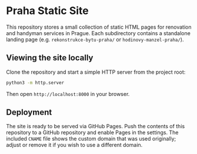 # Praha Static Site

This repository stores a small collection of static HTML pages for renovation
and handyman services in Prague. Each subdirectory contains a standalone
landing page (e.g. `rekonstrukce-bytu-praha/` or `hodinovy-manzel-praha/`).

## Viewing the site locally

Clone the repository and start a simple HTTP server from the project root:

```bash
python3 -m http.server
```

Then open `http://localhost:8000` in your browser.

## Deployment

The site is ready to be served via GitHub Pages. Push the contents of this
repository to a GitHub repository and enable Pages in the settings. The
included `CNAME` file shows the custom domain that was used originally; adjust
or remove it if you wish to use a different domain.
